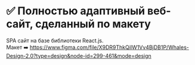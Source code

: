 # :white_check_mark: Полностью адаптивный веб-сайт, сделанный по макету  

SPA сайт на базе библиотеки React.js.  
Макет ➡️ https://www.figma.com/file/X9DR9ThkQiIW1Vv4BjDB1P/Whales-Design-2.0?type=design&node-id=299-461&mode=design
